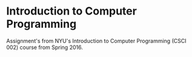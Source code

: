 # Introduction to Computer Programming

Assignment's from NYU's Introduction to Computer Programming (CSCI 002) course from Spring 2016.
